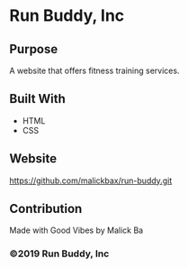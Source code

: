 # Run Buddy, Inc

## Purpose
A website that offers fitness training services. 

## Built With
* HTML
* CSS

## Website
https://github.com/malickbax/run-buddy.git

## Contribution
Made with Good Vibes by Malick Ba

### ©️2019 Run Buddy, Inc 
